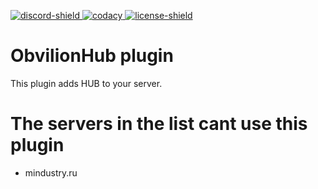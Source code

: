 [discord-invite]: https://discord.gg/cg82mjh
[discord-shield]: https://discord.com/api/guilds/633294014048632832/widget.png
[license]: https://github.com/ObvilionNetwork/mindustry-hub-plugin/tree/master/LICENSE
[license-shield]: https://img.shields.io/badge/License-Apache%202.0-lightgrey.svg
[codacy]: https://app.codacy.com/project/badge/Grade/d8a962d0929a4c798df707c1dc8f52b4
[codacy-shield]: https://www.codacy.com/gh/ObvilionNetwork/mindustry-hub-plugin/dashboard?utm_source=github.com&amp;utm_medium=referral&amp;utm_content=ObvilionNetwork/mindustry-hub-plugin&amp;utm_campaign=Badge_Grade

[ ![discord-shield][] ][discord-invite]
[ ![codacy][] ][codacy-shield]
[ ![license-shield][] ][license]

# ObvilionHub plugin
This plugin adds HUB to your server.

# The servers in the list cant use this plugin
- mindustry.ru